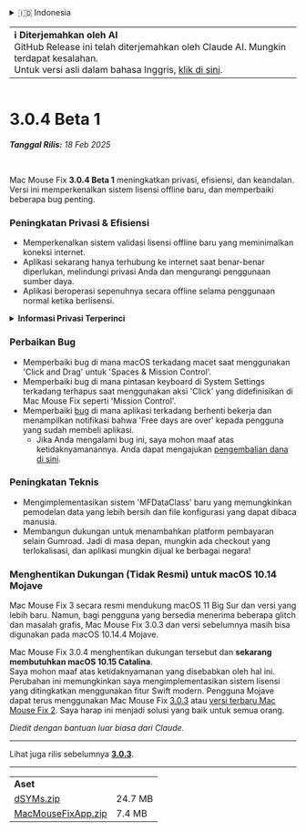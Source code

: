 <details>
<summary>🇮🇩 Indonesia</summary>

[🇬🇧 English (GitHub)](https://github.com/noah-nuebling/mac-mouse-fix/releases/tag/3.0.4-Beta-1)\
[🇦🇩 Català](https://redirect.macmousefix.com/?target=mmf-release&tag=3.0.4-Beta-1&locale=ca)\
[🇩🇪 Deutsch](https://redirect.macmousefix.com/?target=mmf-release&tag=3.0.4-Beta-1&locale=de)\
[🇪🇸 Español](https://redirect.macmousefix.com/?target=mmf-release&tag=3.0.4-Beta-1&locale=es)\
[🇫🇷 Français](https://redirect.macmousefix.com/?target=mmf-release&tag=3.0.4-Beta-1&locale=fr)\
**🇮🇩 Indonesia**\
[🇮🇹 Italiano](https://redirect.macmousefix.com/?target=mmf-release&tag=3.0.4-Beta-1&locale=it)\
[🇭🇺 Magyar](https://redirect.macmousefix.com/?target=mmf-release&tag=3.0.4-Beta-1&locale=hu)\
[🇳🇱 Nederlands](https://redirect.macmousefix.com/?target=mmf-release&tag=3.0.4-Beta-1&locale=nl)\
[🇵🇱 Polski](https://redirect.macmousefix.com/?target=mmf-release&tag=3.0.4-Beta-1&locale=pl)\
[🇧🇷 Português (Brasil)](https://redirect.macmousefix.com/?target=mmf-release&tag=3.0.4-Beta-1&locale=pt-BR)\
[🇵🇹 Português (Portugal)](https://redirect.macmousefix.com/?target=mmf-release&tag=3.0.4-Beta-1&locale=pt-PT)\
[🇷🇴 Română](https://redirect.macmousefix.com/?target=mmf-release&tag=3.0.4-Beta-1&locale=ro)\
[🇸🇪 Svenska](https://redirect.macmousefix.com/?target=mmf-release&tag=3.0.4-Beta-1&locale=sv)\
[🇻🇳 Tiếng Việt](https://redirect.macmousefix.com/?target=mmf-release&tag=3.0.4-Beta-1&locale=vi)\
[🇹🇷 Türkçe](https://redirect.macmousefix.com/?target=mmf-release&tag=3.0.4-Beta-1&locale=tr)\
[🇨🇿 Čeština](https://redirect.macmousefix.com/?target=mmf-release&tag=3.0.4-Beta-1&locale=cs)\
[🇬🇷 Ελληνικά](https://redirect.macmousefix.com/?target=mmf-release&tag=3.0.4-Beta-1&locale=el)\
[🇷🇺 Русский](https://redirect.macmousefix.com/?target=mmf-release&tag=3.0.4-Beta-1&locale=ru)\
[🇺🇦 Українська](https://redirect.macmousefix.com/?target=mmf-release&tag=3.0.4-Beta-1&locale=uk)\
[🇮🇱 עברית](https://redirect.macmousefix.com/?target=mmf-release&tag=3.0.4-Beta-1&locale=he)\
[🇸🇦 العربية](https://redirect.macmousefix.com/?target=mmf-release&tag=3.0.4-Beta-1&locale=ar)\
[🇮🇳 हिन्दी](https://redirect.macmousefix.com/?target=mmf-release&tag=3.0.4-Beta-1&locale=hi)\
[🇹🇭 ไทย](https://redirect.macmousefix.com/?target=mmf-release&tag=3.0.4-Beta-1&locale=th)\
[🇨🇳 中文 (简体)](https://redirect.macmousefix.com/?target=mmf-release&tag=3.0.4-Beta-1&locale=zh-Hans)\
[🇨🇳 中文 (繁體)](https://redirect.macmousefix.com/?target=mmf-release&tag=3.0.4-Beta-1&locale=zh-Hant)\
[🇭🇰 中文（香港)](https://redirect.macmousefix.com/?target=mmf-release&tag=3.0.4-Beta-1&locale=zh-HK)\
[🇯🇵 日本語](https://redirect.macmousefix.com/?target=mmf-release&tag=3.0.4-Beta-1&locale=ja)\
[🇰🇷 한국어](https://redirect.macmousefix.com/?target=mmf-release&tag=3.0.4-Beta-1&locale=ko)\
[Help translate Mac Mouse Fix to different languages!](https://github.com/noah-nuebling/mac-mouse-fix/discussions/731)
</details>
<table align=><td>
<b>ℹ️ Diterjemahkan oleh AI</b><br>
GitHub Release ini telah diterjemahkan oleh Claude AI. Mungkin terdapat kesalahan.<br>
Untuk versi asli dalam bahasa Inggris, <a href="https://github.com/noah-nuebling/mac-mouse-fix/releases/tag/3.0.4-Beta-1">klik di sini</a>.
</td></table>

<table></table>

# 3.0.4 Beta 1
***Tanggal Rilis:** 18 Feb 2025*

<br>

Mac Mouse Fix **3.0.4 Beta 1** meningkatkan privasi, efisiensi, dan keandalan.\
Versi ini memperkenalkan sistem lisensi offline baru, dan memperbaiki beberapa bug penting.

### Peningkatan Privasi & Efisiensi

- Memperkenalkan sistem validasi lisensi offline baru yang meminimalkan koneksi internet.
- Aplikasi sekarang hanya terhubung ke internet saat benar-benar diperlukan, melindungi privasi Anda dan mengurangi penggunaan sumber daya.
- Aplikasi beroperasi sepenuhnya secara offline selama penggunaan normal ketika berlisensi.

<details>
<summary><b>Informasi Privasi Terperinci</b></summary>
Versi sebelumnya memvalidasi lisensi secara online setiap kali diluncurkan, yang berpotensi memungkinkan log koneksi disimpan oleh server pihak ketiga (GitHub dan Gumroad). Sistem baru menghilangkan koneksi yang tidak perlu – setelah aktivasi lisensi awal, aplikasi hanya terhubung ke internet jika data lisensi lokal rusak.
<br><br>
Meskipun perilaku pengguna tidak pernah direkam oleh saya secara pribadi, sistem sebelumnya secara teoritis memungkinkan server pihak ketiga untuk mencatat alamat IP dan waktu koneksi. Gumroad juga bisa mencatat kunci lisensi Anda dan berpotensi menghubungkannya dengan informasi pribadi apa pun yang mereka catat tentang Anda saat Anda membeli Mac Mouse Fix.
<br><br>
Saya tidak mempertimbangkan masalah privasi yang halus ini ketika membangun sistem lisensi asli, tapi sekarang, Mac Mouse Fix seprivat dan sebebas internet mungkin!
<br><br>
Lihat juga <a href=https://gumroad.com/privacy>kebijakan privasi Gumroad</a> dan <a href=https://github.com/noah-nuebling/mac-mouse-fix/issues/976#issuecomment-2140955801>komentar GitHub</a> saya.

</details>

### Perbaikan Bug

- Memperbaiki bug di mana macOS terkadang macet saat menggunakan 'Click and Drag' untuk 'Spaces & Mission Control'.
- Memperbaiki bug di mana pintasan keyboard di System Settings terkadang terhapus saat menggunakan aksi 'Click' yang didefinisikan di Mac Mouse Fix seperti 'Mission Control'.
- Memperbaiki [bug](https://github.com/noah-nuebling/mac-mouse-fix/issues?q=state%3Aopen%20label%3A%22%27Free%20days%20are%20over%27%20bug%22) di mana aplikasi terkadang berhenti bekerja dan menampilkan notifikasi bahwa 'Free days are over' kepada pengguna yang sudah membeli aplikasi.
    - Jika Anda mengalami bug ini, saya mohon maaf atas ketidaknyamanannya. Anda dapat mengajukan [pengembalian dana di sini](https://redirect.macmousefix.com/?message=&target=mmf-apply-for-refund&locale=id).

### Peningkatan Teknis

- Mengimplementasikan sistem 'MFDataClass' baru yang memungkinkan pemodelan data yang lebih bersih dan file konfigurasi yang dapat dibaca manusia.
- Membangun dukungan untuk menambahkan platform pembayaran selain Gumroad. Jadi di masa depan, mungkin ada checkout yang terlokalisasi, dan aplikasi mungkin dijual ke berbagai negara!

### Menghentikan Dukungan (Tidak Resmi) untuk macOS 10.14 Mojave

Mac Mouse Fix 3 secara resmi mendukung macOS 11 Big Sur dan versi yang lebih baru. Namun, bagi pengguna yang bersedia menerima beberapa glitch dan masalah grafis, Mac Mouse Fix 3.0.3 dan versi sebelumnya masih bisa digunakan pada macOS 10.14.4 Mojave.

Mac Mouse Fix 3.0.4 menghentikan dukungan tersebut dan **sekarang membutuhkan macOS 10.15 Catalina**.\
Saya mohon maaf atas ketidaknyamanan yang disebabkan oleh hal ini. Perubahan ini memungkinkan saya mengimplementasikan sistem lisensi yang ditingkatkan menggunakan fitur Swift modern. Pengguna Mojave dapat terus menggunakan Mac Mouse Fix [3.0.3](https://redirect.macmousefix.com/?target=mmf-release&tag=3.0.3&locale=id) atau [versi terbaru Mac Mouse Fix 2](https://redirect.macmousefix.com/?target=mmf2-latest&locale=id). Saya harap ini menjadi solusi yang baik untuk semua orang.

*Diedit dengan bantuan luar biasa dari Claude.*

---

Lihat juga rilis sebelumnya [**3.0.3**](https://redirect.macmousefix.com/?target=mmf-release&tag=3.0.3&locale=id).

---

<table align="start">
<tr>
    <td colspan=2>
        <b>Aset</b>
    </td>
</tr>
<tr>
    <td><a href="https://github.com/noah-nuebling/mac-mouse-fix/releases/download/3.0.4-Beta-1/dSYMs.zip">dSYMs.zip</a></td>
    <td>24.7 MB</td>
</tr>
<tr>
    <td><a href="https://github.com/noah-nuebling/mac-mouse-fix/releases/download/3.0.4-Beta-1/MacMouseFixApp.zip">MacMouseFixApp.zip</a></td>
    <td>7.4 MB</td>
</tr>
</table>